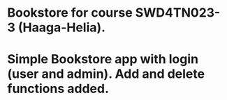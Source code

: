 # Bookstore for course SWD4TN023-3 (Haaga-Helia).
# Simple Bookstore app with login (user and admin). Add and delete functions added.
